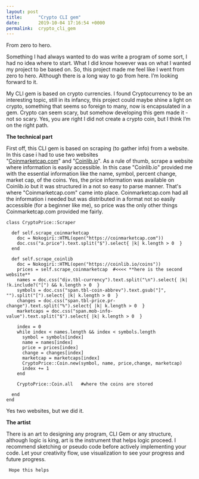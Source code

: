 ```yaml
---
layout: post
title:      "Crypto CLI gem"
date:       2019-10-04 17:16:54 +0000
permalink:  crypto_cli_gem
---
```



From zero to hero.

		 
   Something I had always wanted to do was write a program of some sort, I had no idea where to start. What I did know however was on what I wanted my project to be based on. So, this project made me feel like I went from zero to hero. Although there is a long way to go from here. I’m looking forward to it.

   My CLI gem is based on crypto currencies. I found Cryptocurrency to be an interesting topic, still in its infancy, this project could maybe shine a light on crypto, something that seems so foreign to many, now is encapsulated in a gem. Crypto can seem scary, but somehow developing this gem made it - not so scary. Yes, you are right I did not create a crypto coin, but I think I’m on the right path. 
	 


**The technical part**

   First off, this CLI gem is based on scraping (to gather info) from a website. In this case i had to use two websites     
"[Coinmarketcap.com](http://)" and "[Coinlib.io](http://)".  As a rule of thumb, scrape a website where information is easily accessible. In this case "Coinlib.io" provided me with the essential information like the name, symbol, percent change, market cap, of the coins. Yes, the price information was available on Coinlib.io but it was structured in a not so easy to parse manner. That's where "Coinmarketcap.com" came into place.  Coinmarketcap.com had all the information i needed but was distributed in a format not so easily accessible (for a beginner like me), so price was the only other things Coinmarketcap.com provided me fairly. 


```
class CryptoPrice::Scraper

  def self.scrape_coinmarketcap
    doc = Nokogiri::HTML(open("https://coinmarketcap.com"))
    doc.css("a.price").text.split("$").select{ |k| k.length > 0  }
  end

  def self.scrape_coinlib
    doc = Nokogiri::HTML(open("https://coinlib.io/coins"))
    prices = self.scrape_coinmarketcap  #<<<< **here is the second website**
    names = doc.css("div.tbl-currency").text.split("\n").select{ |k| !k.include?("[") && k.length > 0  }
    symbols = doc.css("span.tbl-coin-abbrev").text.gsub("]", "").split("[").select{ |k| k.length > 0  }
    changes = doc.css("span.tbl-price.pr-change").text.split("%").select{ |k| k.length > 0  }
    marketcaps = doc.css("span.mob-info-value").text.split("$").select{ |k| k.length > 0  }
    
    index = 0
    while index < names.length && index < symbols.length 
      symbol = symbols[index]
      name = names[index]
      price = prices[index]
      change = changes[index]
      marketcap = marketcaps[index]
      CryptoPrice::Coin.new(symbol, name, price,change, marketcap)
      index += 1
    end
		
    CryptoPrice::Coin.all   #where the coins are stored
		
  end 
end 
```

Yes two websites, but we did it. 



**The artist**

   There is an art to designing any program, CLI Gem or any structure, although logic is king, art is the instrument that helps logic proceed. I recommend sketching or pseudo code before actively implementing your code. Let your creativity flow, use visualization to see your progress and future progress.
	 
	 
	 Hope this helps
 




